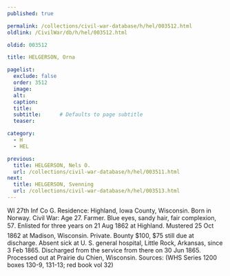 ```yaml
---
published: true

permalink: /collections/civil-war-database/h/hel/003512.html
oldlink: /CivilWar/db/h/hel/003512.html

oldid: 003512

title: HELGERSON, Orna

pagelist:
  exclude: false
  order: 3512
  image: 
  alt:
  caption:
  title:
  subtitle:      # Defaults to page subtitle
  teaser:

category: 
  - H 
  - HEL

previous:
  title: HELGERSON, Nels O.
  url: /collections/civil-war-database/h/hel/003511.html  
next:
  title: HELGERSON, Svenning
  url: /collections/civil-war-database/h/hel/003513.html   
---
```

WI 27th Inf Co G. Residence: Highland, Iowa County, Wisconsin. Born in Norway. Civil War: Age 27. Farmer. Blue eyes, sandy hair, fair complexion, 5&#146;7&#148;. Enlisted for three years on 21 Aug 1862 at Highland. Mustered 25 Oct 1862 at Madison, Wisconsin. Private. Bounty $100, $75 still due at discharge. Absent sick at U. S. general hospital, Little Rock, Arkansas, since 3 Feb 1865. Discharged from the service from there on 30 Jun 1865. Processed out at Prairie du Chien, Wisconsin. Sources: (WHS Series 1200 boxes 130-9, 131-13; red book vol 32)